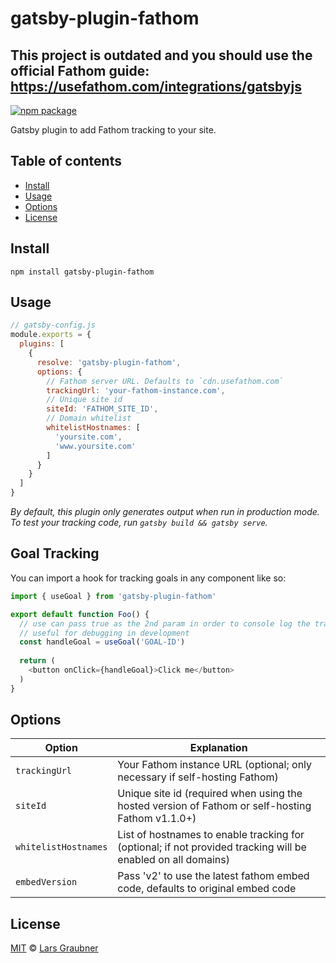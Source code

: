 # gatsby-plugin-fathom

## This project is outdated and you should use the official Fathom guide: https://usefathom.com/integrations/gatsbyjs

[![npm package](https://img.shields.io/npm/v/gatsby-plugin-fathom.svg)](https://www.npmjs.com/package/gatsby-plugin-fathom)

Gatsby plugin to add Fathom tracking to your site.

## Table of contents

- [Install](#install)
- [Usage](#usage)
- [Options](#options)
- [License](#license)

## Install

```
npm install gatsby-plugin-fathom
```

## Usage

```JavaScript
// gatsby-config.js
module.exports = {
  plugins: [
    {
      resolve: 'gatsby-plugin-fathom',
      options: {
        // Fathom server URL. Defaults to `cdn.usefathom.com`
        trackingUrl: 'your-fathom-instance.com',
        // Unique site id
        siteId: 'FATHOM_SITE_ID',
        // Domain whitelist
        whitelistHostnames: [
          'yoursite.com',
          'www.yoursite.com'
        ]
      }
    }
  ]
}
```

_By default, this plugin only generates output when run in production mode. To test your tracking code, run `gatsby build && gatsby serve`._

## Goal Tracking

You can import a hook for tracking goals in any component like so:

```javascript
import { useGoal } from 'gatsby-plugin-fathom'

export default function Foo() {
  // use can pass true as the 2nd param in order to console log the tracked goal's ID
  // useful for debugging in development
  const handleGoal = useGoal('GOAL-ID')
  
  return (
    <button onClick={handleGoal}>Click me</button>
  )
}
```

## Options

| Option               | Explanation                                                                                                  |
| -------------------- | ------------------------------------------------------------------------------------------------------------ |
| `trackingUrl`        | Your Fathom instance URL (optional; only necessary if self-hosting Fathom)                                   |
| `siteId`             | Unique site id (required when using the hosted version of Fathom or self-hosting Fathom v1.1.0+)             |
| `whitelistHostnames` | List of hostnames to enable tracking for (optional; if not provided tracking will be enabled on all domains) |
| `embedVersion`       | Pass 'v2' to use the latest fathom embed code, defaults to original embed code                               |
## License

[MIT](https://github.com/lgraubner/gatsby-plugin-fathom/blob/master/LICENSE) © [Lars Graubner](https://larsgraubner.com)
